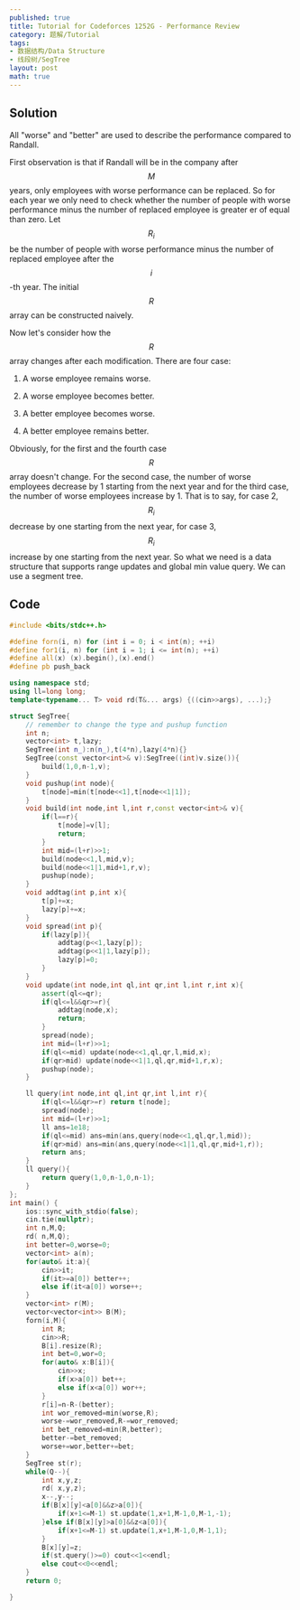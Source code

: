 ```yaml
---
published: true
title: Tutorial for Codeforces 1252G - Performance Review
category: 题解/Tutorial
tags:
- 数据结构/Data Structure
- 线段树/SegTree
layout: post
math: true
---
```


<!-- more -->

## Solution

All "worse" and "better" are used to describe the performance compared to Randall.

First observation is that if Randall will be in the company after $$M$$ years, only employees with worse performance can be replaced. So for each year we only need to check whether the number of people with worse performance minus the number of replaced employee is greater er of equal than zero. Let $$R_i$$ be the number of people with worse performance minus the number of replaced employee after the $$i$$-th year. The initial $$R$$ array can be constructed naively.

Now let's consider how the $$R$$ array changes after each modification. There are four case:

1. A worse employee remains worse.

2. A worse employee becomes better.

3. A better employee becomes worse.

4. A better employee remains better.

Obviously, for the first and the fourth case $$R$$ array doesn't change. For the second case, the number of worse employees decrease by 1 starting from the next year and for the third case, the number of worse employees increase by 1. That is to say, for case 2, $$R_i$$ decrease by one starting from the next year, for case 3, $$R_i$$ increase by one starting from the next year. So what we need is a data structure that supports range updates and global min value query. We can use a segment tree.

## Code
```cpp
#include <bits/stdc++.h>

#define forn(i, n) for (int i = 0; i < int(n); ++i)
#define for1(i, n) for (int i = 1; i <= int(n); ++i)
#define all(x) (x).begin(),(x).end()
#define pb push_back

using namespace std;
using ll=long long;
template<typename... T> void rd(T&... args) {((cin>>args), ...);}

struct SegTree{
    // remember to change the type and pushup function
    int n;
    vector<int> t,lazy;
    SegTree(int n_):n(n_),t(4*n),lazy(4*n){}
    SegTree(const vector<int>& v):SegTree((int)v.size()){
        build(1,0,n-1,v);
    }
    void pushup(int node){
        t[node]=min(t[node<<1],t[node<<1|1]);
    }
    void build(int node,int l,int r,const vector<int>& v){
        if(l==r){
            t[node]=v[l];
            return;
        }
        int mid=(l+r)>>1;
        build(node<<1,l,mid,v);
        build(node<<1|1,mid+1,r,v);
        pushup(node);
    }
    void addtag(int p,int x){
        t[p]+=x;
        lazy[p]+=x;
    }
    void spread(int p){
        if(lazy[p]){
            addtag(p<<1,lazy[p]);
            addtag(p<<1|1,lazy[p]);
            lazy[p]=0;
        }
    }
    void update(int node,int ql,int qr,int l,int r,int x){
        assert(ql<=qr);
        if(ql<=l&&qr>=r){
            addtag(node,x);
            return;
        }
        spread(node);
        int mid=(l+r)>>1;
        if(ql<=mid) update(node<<1,ql,qr,l,mid,x);
        if(qr>mid) update(node<<1|1,ql,qr,mid+1,r,x);
        pushup(node);
    }

    ll query(int node,int ql,int qr,int l,int r){
        if(ql<=l&&qr>=r) return t[node];
        spread(node);
        int mid=(l+r)>>1;
        ll ans=1e18;
        if(ql<=mid) ans=min(ans,query(node<<1,ql,qr,l,mid));
        if(qr>mid) ans=min(ans,query(node<<1|1,ql,qr,mid+1,r));
        return ans;
    }
    ll query(){
        return query(1,0,n-1,0,n-1);
    }
};
int main() {
    ios::sync_with_stdio(false);
    cin.tie(nullptr);
    int n,M,Q;
    rd( n,M,Q);
    int better=0,worse=0;
    vector<int> a(n);
    for(auto& it:a){
        cin>>it;
        if(it>=a[0]) better++;
        else if(it<a[0]) worse++;
    }
    vector<int> r(M);
    vector<vector<int>> B(M);
    forn(i,M){
        int R;
        cin>>R;
        B[i].resize(R);
        int bet=0,wor=0;
        for(auto& x:B[i]){
            cin>>x;
            if(x>a[0]) bet++;
            else if(x<a[0]) wor++;
        }
        r[i]=n-R-(better);
        int wor_removed=min(worse,R);
        worse-=wor_removed,R-=wor_removed;
        int bet_removed=min(R,better);
        better-=bet_removed;
        worse+=wor,better+=bet;
    }
    SegTree st(r);
    while(Q--){
        int x,y,z;
        rd( x,y,z);
        x--,y--;
        if(B[x][y]<a[0]&&z>a[0]){
            if(x+1<=M-1) st.update(1,x+1,M-1,0,M-1,-1);
        }else if(B[x][y]>a[0]&&z<a[0]){
            if(x+1<=M-1) st.update(1,x+1,M-1,0,M-1,1);
        }
        B[x][y]=z;
        if(st.query()>=0) cout<<1<<endl;
        else cout<<0<<endl;
    }
    return 0;

}
```